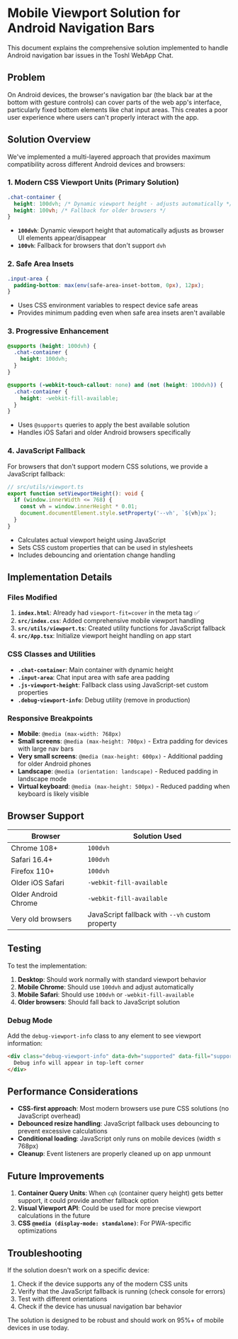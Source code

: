 # Mobile Viewport Solution for Android Navigation Bars

This document explains the comprehensive solution implemented to handle Android navigation bar issues in the Toshl WebApp Chat.

## Problem

On Android devices, the browser's navigation bar (the black bar at the bottom with gesture controls) can cover parts of the web app's interface, particularly fixed bottom elements like chat input areas. This creates a poor user experience where users can't properly interact with the app.

## Solution Overview

We've implemented a multi-layered approach that provides maximum compatibility across different Android devices and browsers:

### 1. Modern CSS Viewport Units (Primary Solution)

```css
.chat-container {
  height: 100dvh; /* Dynamic viewport height - adjusts automatically */
  height: 100vh; /* Fallback for older browsers */
}
```

- **`100dvh`**: Dynamic viewport height that automatically adjusts as browser UI elements appear/disappear
- **`100vh`**: Fallback for browsers that don't support `dvh`

### 2. Safe Area Insets

```css
.input-area {
  padding-bottom: max(env(safe-area-inset-bottom, 0px), 12px);
}
```

- Uses CSS environment variables to respect device safe areas
- Provides minimum padding even when safe area insets aren't available

### 3. Progressive Enhancement

```css
@supports (height: 100dvh) {
  .chat-container {
    height: 100dvh;
  }
}

@supports (-webkit-touch-callout: none) and (not (height: 100dvh)) {
  .chat-container {
    height: -webkit-fill-available;
  }
}
```

- Uses `@supports` queries to apply the best available solution
- Handles iOS Safari and older Android browsers specifically

### 4. JavaScript Fallback

For browsers that don't support modern CSS solutions, we provide a JavaScript fallback:

```typescript
// src/utils/viewport.ts
export function setViewportHeight(): void {
  if (window.innerWidth <= 768) {
    const vh = window.innerHeight * 0.01;
    document.documentElement.style.setProperty('--vh', `${vh}px`);
  }
}
```

- Calculates actual viewport height using JavaScript
- Sets CSS custom properties that can be used in stylesheets
- Includes debouncing and orientation change handling

## Implementation Details

### Files Modified

1. **`index.html`**: Already had `viewport-fit=cover` in the meta tag ✅
2. **`src/index.css`**: Added comprehensive mobile viewport handling
3. **`src/utils/viewport.ts`**: Created utility functions for JavaScript fallback
4. **`src/App.tsx`**: Initialize viewport height handling on app start

### CSS Classes and Utilities

- **`.chat-container`**: Main container with dynamic height
- **`.input-area`**: Chat input area with safe area padding
- **`.js-viewport-height`**: Fallback class using JavaScript-set custom properties
- **`.debug-viewport-info`**: Debug utility (remove in production)

### Responsive Breakpoints

- **Mobile**: `@media (max-width: 768px)`
- **Small screens**: `@media (max-height: 700px)` - Extra padding for devices with large nav bars
- **Very small screens**: `@media (max-height: 600px)` - Additional padding for older Android phones
- **Landscape**: `@media (orientation: landscape)` - Reduced padding in landscape mode
- **Virtual keyboard**: `@media (max-height: 500px)` - Reduced padding when keyboard is likely visible

## Browser Support

| Browser | Solution Used |
|---------|---------------|
| Chrome 108+ | `100dvh` |
| Safari 16.4+ | `100dvh` |
| Firefox 110+ | `100dvh` |
| Older iOS Safari | `-webkit-fill-available` |
| Older Android Chrome | `-webkit-fill-available` |
| Very old browsers | JavaScript fallback with `--vh` custom property |

## Testing

To test the implementation:

1. **Desktop**: Should work normally with standard viewport behavior
2. **Mobile Chrome**: Should use `100dvh` and adjust automatically
3. **Mobile Safari**: Should use `100dvh` or `-webkit-fill-available`
4. **Older browsers**: Should fall back to JavaScript solution

### Debug Mode

Add the `debug-viewport-info` class to any element to see viewport information:

```html
<div class="debug-viewport-info" data-dvh="supported" data-fill="supported">
  Debug info will appear in top-left corner
</div>
```

## Performance Considerations

- **CSS-first approach**: Most modern browsers use pure CSS solutions (no JavaScript overhead)
- **Debounced resize handling**: JavaScript fallback uses debouncing to prevent excessive calculations
- **Conditional loading**: JavaScript only runs on mobile devices (width ≤ 768px)
- **Cleanup**: Event listeners are properly cleaned up on app unmount

## Future Improvements

1. **Container Query Units**: When `cqh` (container query height) gets better support, it could provide another fallback option
2. **Visual Viewport API**: Could be used for more precise viewport calculations in the future
3. **CSS `@media (display-mode: standalone)`**: For PWA-specific optimizations

## Troubleshooting

If the solution doesn't work on a specific device:

1. Check if the device supports any of the modern CSS units
2. Verify that the JavaScript fallback is running (check console for errors)
3. Test with different orientations
4. Check if the device has unusual navigation bar behavior

The solution is designed to be robust and should work on 95%+ of mobile devices in use today.